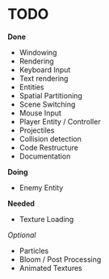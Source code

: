 # TODO

**Done**
- Windowing
- Rendering
- Keyboard Input
- Text rendering
- Entities
- Spatial Partitioning
- Scene Switching
- Mouse Input
- Player Entity / Controller
- Projectiles
- Collision detection
- Code Restructure
- Documentation

**Doing**
- Enemy Entity

**Needed**
- Texture Loading

*Optional*
- Particles
- Bloom / Post Processing
- Animated Textures
